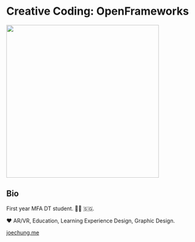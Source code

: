 # Creative Coding: OpenFrameworks #

<img src="https://github.com/sycrus/openframeworks/blob/master/images/profile%20pic.jpg" width="400">

## Bio ##
First year MFA DT student. 🗽🧢 🇸🇬. 

❤️ AR/VR, Education, Learning Experience Design, Graphic Design. 

[joechung.me](joechung.me)
